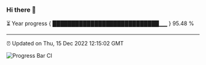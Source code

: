### Hi there 👋

⏳ Year progress { ████████████████████████████▁▁ } 95.48 %

---

⏰ Updated on Thu, 15 Dec 2022 12:15:02 GMT

![Progress Bar CI](https://github.com/Shyam-Makwana/GitHub-Actions-Demo/workflows/Progress%20Bar%20CI/badge.svg)
